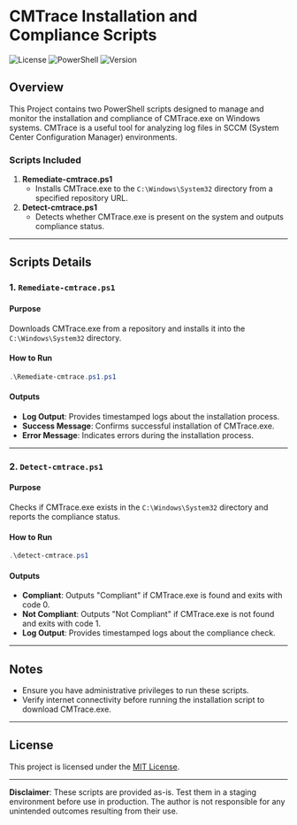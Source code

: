 ﻿
# CMTrace Installation and Compliance Scripts

![License](https://img.shields.io/badge/license-MIT-blue.svg)
![PowerShell](https://img.shields.io/badge/powershell-5.1%2B-blue.svg)
![Version](https://img.shields.io/badge/version-1.1-green.svg)

## Overview
This Project contains two PowerShell scripts designed to manage and monitor the installation and compliance of CMTrace.exe on Windows systems. CMTrace is a useful tool for analyzing log files in SCCM (System Center Configuration Manager) environments.

### Scripts Included
1. **Remediate-cmtrace.ps1**
   - Installs CMTrace.exe to the `C:\Windows\System32` directory from a specified repository URL.
2. **Detect-cmtrace.ps1**
   - Detects whether CMTrace.exe is present on the system and outputs compliance status.

---

## Scripts Details

### 1. `Remediate-cmtrace.ps1`

#### Purpose
Downloads CMTrace.exe from a repository and installs it into the `C:\Windows\System32` directory.

#### How to Run
```powershell
.\Remediate-cmtrace.ps1.ps1
```

#### Outputs
- **Log Output**: Provides timestamped logs about the installation process.
- **Success Message**: Confirms successful installation of CMTrace.exe.
- **Error Message**: Indicates errors during the installation process.

---

### 2. `Detect-cmtrace.ps1`

#### Purpose
Checks if CMTrace.exe exists in the `C:\Windows\System32` directory and reports the compliance status.

#### How to Run
```powershell
.\detect-cmtrace.ps1
```

#### Outputs
- **Compliant**: Outputs "Compliant" if CMTrace.exe is found and exits with code 0.
- **Not Compliant**: Outputs "Not Compliant" if CMTrace.exe is not found and exits with code 1.
- **Log Output**: Provides timestamped logs about the compliance check.

---

## Notes
- Ensure you have administrative privileges to run these scripts.
- Verify internet connectivity before running the installation script to download CMTrace.exe.

---

## License

This project is licensed under the [MIT License](https://opensource.org/licenses/MIT).

---

**Disclaimer**: These scripts are provided as-is. Test them in a staging environment before use in production. The author is not responsible for any unintended outcomes resulting from their use.

